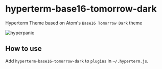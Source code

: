 # hyperterm-base16-tomorrow-dark
Hyperterm Theme based on Atom's `Base16 Tomorrow Dark` theme

![hyperpanic](https://raw.githubusercontent.com/d3viant0ne/hyperterm-base16-tomorrow-dark/master/colors.png)

How to use
----------

Add `hyperterm-base16-tomorrow-dark` to `plugins` in `~/.hyperterm.js`.

[Hyperterm]: https://hyperterm.org/
[Tomorrow Night Bright]: https://github.com/chriskempson/tomorrow-theme#tomorrow-night-bright
